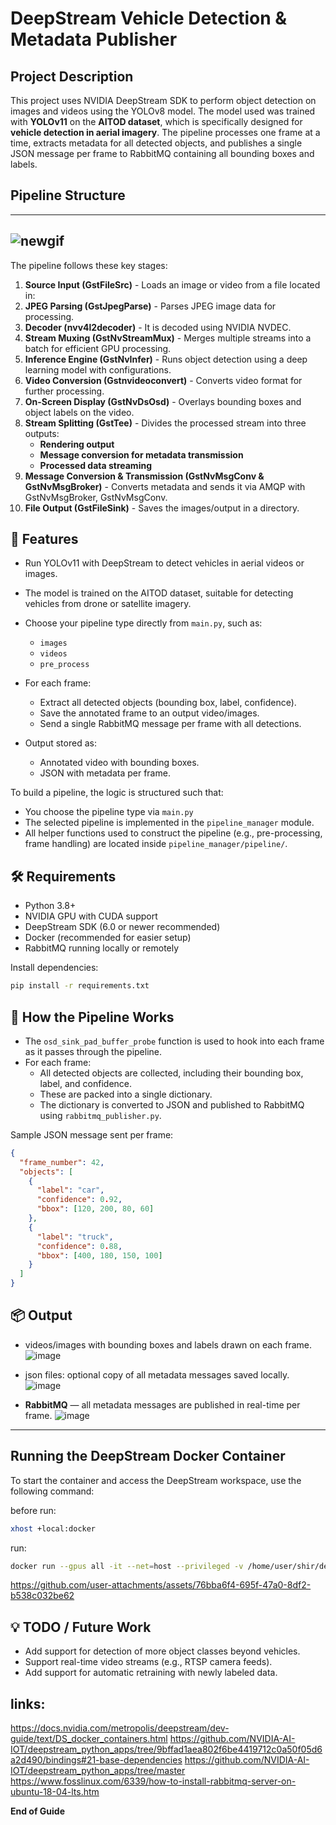 # DeepStream Vehicle Detection & Metadata Publisher


## Project Description
This project uses NVIDIA DeepStream SDK to perform object detection on images and videos using the YOLOv8 model. 
The model used was trained with **YOLOv11** on the **AITOD dataset**, which is specifically designed for **vehicle detection in aerial imagery**. 
The pipeline processes one frame at a time, extracts metadata for all detected objects, and publishes a single JSON message per frame to RabbitMQ containing all bounding boxes and labels.


## Pipeline Structure
---
![newgif](https://github.com/user-attachments/assets/17118b7e-009d-4bf4-b3f5-7d9891526018)
---

The pipeline follows these key stages:

1. **Source Input (GstFileSrc)** - Loads an image or video from a file located in:
2. **JPEG Parsing (GstJpegParse)** - Parses JPEG image data for processing.
3. **Decoder (nvv4l2decoder)** - It is decoded using NVIDIA NVDEC.
4. **Stream Muxing (GstNvStreamMux)** - Merges multiple streams into a batch for efficient GPU processing.
5. **Inference Engine (GstNvInfer)** - Runs object detection using a deep learning model with configurations.
6. **Video Conversion (Gstnvideoconvert)** - Converts video format for further processing.
7. **On-Screen Display (GstNvDsOsd)** - Overlays bounding boxes and object labels on the video.
8. **Stream Splitting (GstTee)** - Divides the processed stream into three outputs:
   - **Rendering output**
   - **Message conversion for metadata transmission**
   - **Processed data streaming**
9. **Message Conversion & Transmission (GstNvMsgConv & GstNvMsgBroker)** - Converts metadata and sends it via AMQP with GstNvMsgBroker, GstNvMsgConv.
10. **File Output (GstFileSink)** - Saves the images/output in a directory.


## 🚀 Features

- Run YOLOv11 with DeepStream to detect vehicles in aerial videos or images.
- The model is trained on the AITOD dataset, suitable for detecting vehicles from drone or satellite imagery.
- Choose your pipeline type directly from `main.py`, such as:
  - `images`
  - `videos`
  - `pre_process`

- For each frame:
  - Extract all detected objects (bounding box, label, confidence).
  - Save the annotated frame to an output video/images.
  - Send a single RabbitMQ message per frame with all detections.
- Output stored as:
  - Annotated video with bounding boxes.
  - JSON with metadata per frame.

To build a pipeline, the logic is structured such that:
- You choose the pipeline type via `main.py`
- The selected pipeline is implemented in the `pipeline_manager` module.
- All helper functions used to construct the pipeline (e.g., pre-processing, frame handling) are located inside `pipeline_manager/pipeline/`.


## 🛠️ Requirements

- Python 3.8+
- NVIDIA GPU with CUDA support
- DeepStream SDK (6.0 or newer recommended)
- Docker (recommended for easier setup)
- RabbitMQ running locally or remotely

Install dependencies:

```bash
pip install -r requirements.txt
```

## 🧠 How the Pipeline Works

- The `osd_sink_pad_buffer_probe` function is used to hook into each frame as it passes through the pipeline.
- For each frame:
  - All detected objects are collected, including their bounding box, label, and confidence.
  - These are packed into a single dictionary.
  - The dictionary is converted to JSON and published to RabbitMQ using `rabbitmq_publisher.py`.

Sample JSON message sent per frame:

```json
{
  "frame_number": 42,
  "objects": [
    {
      "label": "car",
      "confidence": 0.92,
      "bbox": [120, 200, 80, 60]
    },
    {
      "label": "truck",
      "confidence": 0.88,
      "bbox": [400, 180, 150, 100]
    }
  ]
}
```

## 📦 Output

- videos/images with bounding boxes and labels drawn on each frame.
  ![image](https://github.com/user-attachments/assets/9f4c6452-76fa-49fb-9fba-8ab915745ff0)

- json files: optional copy of all metadata messages saved locally.
  ![image](https://github.com/user-attachments/assets/97149f65-ad6a-4a19-a58c-4541380463a2)

- **RabbitMQ** — all metadata messages are published in real-time per frame.
![image](https://github.com/user-attachments/assets/30c9d5b5-f4d2-492c-ac88-03633154cce3)

---


## Running the DeepStream Docker Container
To start the container and access the DeepStream workspace, use the following command:

before run: 
```bash
xhost +local:docker
```
run:

```bash
docker run --gpus all -it --net=host --privileged -v /home/user/shir/deepstream:/workspace/deepstream -e DISPLAY=$DISPLAY shir:4
```

https://github.com/user-attachments/assets/76bba6f4-695f-47a0-8df2-b538c032be62


## 💡 TODO / Future Work

- Add support for detection of more object classes beyond vehicles.
- Support real-time video streams (e.g., RTSP camera feeds).
- Add support for automatic retraining with newly labeled data.

## links:
https://docs.nvidia.com/metropolis/deepstream/dev-guide/text/DS_docker_containers.html
https://github.com/NVIDIA-AI-IOT/deepstream_python_apps/tree/9bffad1aea802f6be4419712c0a50f05d6a2d490/bindings#21-base-dependencies
https://github.com/NVIDIA-AI-IOT/deepstream_python_apps/tree/master
https://www.fosslinux.com/6339/how-to-install-rabbitmq-server-on-ubuntu-18-04-lts.htm




**End of Guide**

